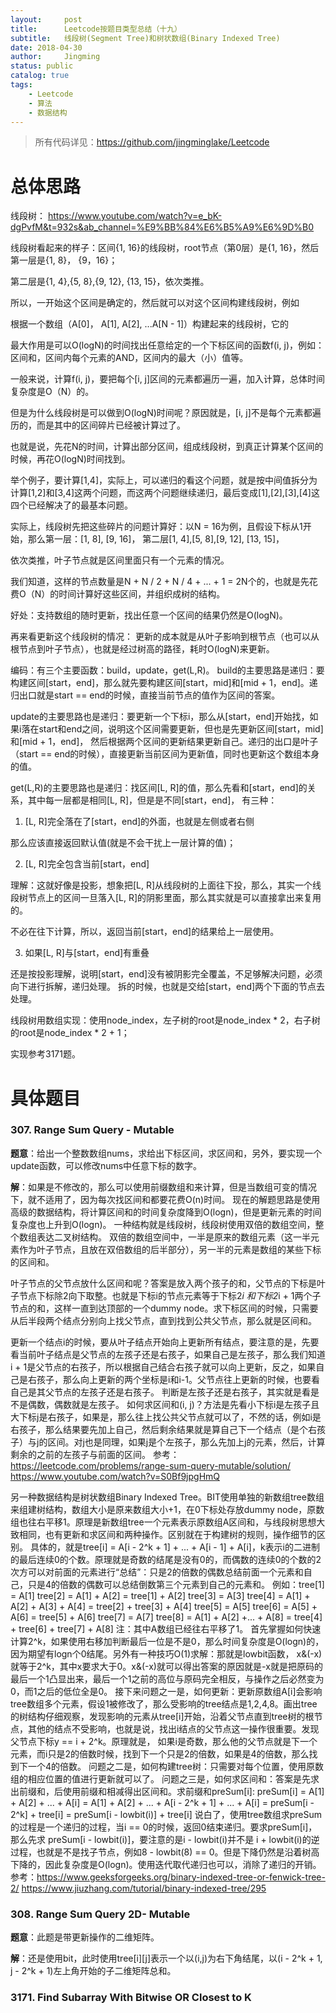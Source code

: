 ```yaml
---
layout:     post
title:      Leetcode按题目类型总结（十九）
subtitle:   线段树(Segment Tree)和树状数组(Binary Indexed Tree)
date: 2018-04-30
author:     Jingming
status: public
catalog: true
tags:
    - Leetcode
    - 算法
    - 数据结构
---
```

> 所有代码详见：https://github.com/jingminglake/Leetcode

# 总体思路
线段树：
https://www.youtube.com/watch?v=e_bK-dgPvfM&t=932s&ab_channel=%E9%BB%84%E6%B5%A9%E6%9D%B0

线段树看起来的样子：区间{1, 16}的线段树，root节点（第0层）是{1, 16}，然后第一层是{1, 8}， {9，16}；

第二层是{1, 4},{5, 8},{9, 12}, {13, 15}，依次类推。

所以，一开始这个区间是确定的，然后就可以对这个区间构建线段树，例如

根据一个数组（A[0]， A[1], A[2], ...A[N - 1]）构建起来的线段树，它的

最大作用是可以O(logN)的时间找出任意给定的一个下标区间的函数f(i, j)，例如：区间和，区间内每个元素的AND，区间内的最大（小）值等。

一般来说，计算f(i, j)，要把每个[i, j]区间的元素都遍历一遍，加入计算，总体时间复杂度是O（N）的。

但是为什么线段树是可以做到O(logN)时间呢？原因就是，[i, j]不是每个元素都遍历的，而是其中的区间碎片已经被计算过了。

也就是说，先花N的时间，计算出部分区间，组成线段树，到真正计算某个区间的时候，再花O(logN)时间找到。

举个例子，要计算[1,4]，实际上，可以递归的看这个问题，就是按中间值拆分为计算[1,2]和[3,4]这两个问题，而这两个问题继续递归，最后变成[1],[2],[3],[4]这四个已经解决了的最基本问题。

实际上，线段树先把这些碎片的问题计算好：以N = 16为例，且假设下标从1开始，那么第一层：[1, 8], [9, 16]， 第二层[1, 4],[5, 8],[9, 12], [13, 15]，

依次类推，叶子节点就是区间里面只有一个元素的情况。

我们知道，这样的节点数量是N + N / 2 + N / 4 + ... + 1 = 2N个的，也就是先花费O（N）的时间计算好这些区间，并组织成树的结构。

好处：支持数组的随时更新，找出任意一个区间的结果仍然是O(logN)。

再来看更新这个线段树的情况： 更新的成本就是从叶子影响到根节点（也可以从根节点到叶子节点），也就是经过树高的路径，耗时O(logN)来更新。

编码：有三个主要函数：build，update，get(L,R)。
build的主要思路是递归：要构建区间[start，end]，那么就先要构建区间[start，mid]和[mid + 1，end]。递归出口就是start == end的时候，直接当前节点的值作为区间的答案。

update的主要思路也是递归：要更新一个下标i，那么从[start，end]开始找，如果i落在start和end之间，说明这个区间需要更新，但也是先更新区间[start，mid]和[mid + 1，end]，
然后根据两个区间的更新结果更新自己。递归的出口是叶子（start == end的时候），直接更新当前区间为更新值，同时也更新这个数组本身的值。

get(L,R)的主要思路也是递归：找区间[L, R]的值，那么先看和[start，end]的关系，其中每一层都是相同[L, R]，但是是不同[start，end]，
有三种：
1. [L, R]完全落在了[start，end]的外面，也就是左侧或者右侧

那么应该直接返回默认值(就是不会干扰上一层计算的值)；

2. [L, R]完全包含当前[start，end]

理解：这就好像是投影，想象把[L, R]从线段树的上面往下投，那么，其实一个线段树节点上的区间一旦落入[L, R]的阴影里面，那么其实就是可以直接拿出来复用的。

不必在往下计算，所以，返回当前[start，end]的结果给上一层使用。

3. 如果[L, R]与[start，end]有重叠

还是按投影理解，说明[start，end]没有被阴影完全覆盖，不足够解决问题，必须向下进行拆解，递归处理。
拆的时候，也就是交给[start，end]两个下面的节点去处理。

线段树用数组实现：使用node_index，左子树的root是node_index * 2，右子树的root是node_index * 2 + 1；

实现参考3171题。

# 具体题目

### 307. Range Sum Query - Mutable
**题意**：给出一个整数数组nums，求给出下标区间，求区间和，另外，要实现一个update函数，可以修改nums中任意下标的数字。

**解**：如果是不修改的，那么可以使用前缀数组和来计算，但是当数组可变的情况下，就不适用了，因为每次找区间和都要花费O(n)时间。
现在的解题思路是使用高级的数据结构，将计算区间和的时间复杂度降到O(logn)，但是更新元素的时间复杂度也上升到O(logn)。
一种结构就是线段树，线段树使用双倍的数组空间，整个数组表达二叉树结构。
双倍的数组空间中，一半是原来的数组元素（这一半元素作为叶子节点，且放在双倍数组的后半部分），另一半的元素是数组的某些下标的区间和。

叶子节点的父节点放什么区间和呢？答案是放入两个孩子的和，父节点的下标是叶子节点下标除2向下取整。也就是下标i的节点元素等于下标2*i 和下标2*i + 1两个子节点的和，这样一直到达顶部的一个dummy node。求下标区间的时候，只需要从后半段两个结点分别向上找父节点，直到找到公共父节点，那么就是区间和。

更新一个结点i的时候，要从叶子结点开始向上更新所有结点，要注意的是，先要看当前叶子结点是父节点的左孩子还是右孩子，如果自己是左孩子，那么我们知道i + 1是父节点的右孩子，所以根据自己结合右孩子就可以向上更新，反之，如果自己是右孩子，那么向上更新的两个坐标是i和i-1。父节点往上更新的时候，也要看自己是其父节点的左孩子还是右孩子。
判断是左孩子还是右孩子，其实就是看是不是偶数，偶数就是左孩子。
如何求区间和(i, j)？方法是先看小下标i是左孩子且大下标j是右孩子，如果是，那么往上找公共父节点就可以了，不然的话，例如i是右孩子，那么结果要先加上自己，然后剩余结果就是算自己下一个结点（是个右孩子）与j的区间。对j也是同理，如果j是个左孩子，那么先加上j的元素，然后，计算剩余的之前的左孩子与前面的区间。
参考：https://leetcode.com/problems/range-sum-query-mutable/solution/
https://www.youtube.com/watch?v=S0Bf9jpgHmQ

另一种数据结构是树状数组Binary Indexed Tree。BIT使用单独的新数组tree数组来组建树结构，数组大小是原来数组大小+1，在0下标处存放dummy node，原数组也往右平移1。原理是新数组tree一个元素表示原数组A区间和，与线段树思想大致相同，也有更新和求区间和两种操作。区别就在于构建树的规则，操作细节的区别。
具体的，就是tree\[i] = A\[i - 2^k + 1] + ... + A\[i - 1] + A\[i]，k表示i的二进制的最后连续0的个数。原理就是奇数的结尾是没有0的，而偶数的连续0的个数的2次方可以对前面的元素进行“总结”：只是2的倍数的偶数总结前面一个元素和自己，只是4的倍数的偶数可以总结倒数第三个元素到自己的元素和。
例如：tree\[1] = A\[1]
tree\[2] = A\[1] + A\[2] = tree\[1] + A\[2]
tree\[3] = A\[3] 
tree\[4] = A\[1] + A\[2] + A\[3] + A\[4] = tree\[2] + tree\[3] + A\[4]
tree\[5] = A\[5]
tree\[6] = A\[5] + A\[6] = tree\[5] + A\[6]
tree\[7] = A\[7]
tree\[8] = A\[1] + A\[2] +... + A\[8] = tree\[4] + tree\[6] + tree\[7] + A\[8]
注：其中A数组已经往右平移了1。
首先掌握如何快速计算2^k，如果使用右移加判断最后一位是不是0，那么时间复杂度是O(logn)的，因为期望有logn个0结尾。另外有一种技巧O(1)求解：那就是lowbit函数， x&(-x)就等于2^k，其中x要求大于0。x&(-x)就可以得出答案的原因就是-x就是把原码的最后一个1凸显出来，最后一个1之前的高位与原码完全相反，与操作之后必然变为0，而1之后的低位全是0。
接下来问题之一是，如何更新：更新原数组A\[i]会影响tree数组多个元素，假设1被修改了，那么受影响的tree结点是1,2,4,8。画出tree的树结构仔细观察，发现影响的元素从tree\[i]开始，沿着父节点直到tree树的根节点，其他的结点不受影响，也就是说，找出i结点的父节点这一操作很重要。发现父节点下标y == i + 2^k。原理就是， 如果i是奇数，那么他的父节点就是下一个元素，而i只是2的倍数时候，找到下一个只是2的倍数，如果是4的倍数，那么找到下一个4的倍数。
问题之二是，如何构建tree树：只需要对每个位置，使用原数组的相应位置的值进行更新就可以了。
问题之三是，如何求区间和：答案是先求出前缀和，后使用前缀和相减得出区间和。求前缀和preSum\[i]:
preSum\[i] = A\[1] + A\[2] + ... + A\[i]
                 =  A\[1] + A\[2] + ... + A\[i - 2^k + 1] + ... + A\[i]
                 =  preSum\[i - 2^k] + tree\[i]
                 = preSum\[i - lowbit(i)] + tree\[i]
说白了，使用tree数组求preSum的过程是一个递归的过程，当i == 0的时候，返回0结束递归。要求preSum\[i]，那么先求 preSum\[i - lowbit(i)]，要注意的是i - lowbit(i)并不是 i + lowbit(i)的逆过程，也就是不是找子节点，例如8 - lowbit(8) == 0。但是下降仍然是沿着树高下降的，因此复杂度是O(logn)。使用迭代取代递归也可以，消除了递归的开销。
参考：https://www.geeksforgeeks.org/binary-indexed-tree-or-fenwick-tree-2/
https://www.jiuzhang.com/tutorial/binary-indexed-tree/295
### 308. Range Sum Query  2D- Mutable
**题意**：此题是带更新操作的二维矩阵。

**解**：还是使用bit，此时使用tree\[i]\[j]表示一个以(i,j)为右下角结尾，以(i - 2^k + 1, j - 2^k + 1)左上角开始的子二维矩阵总和。

### 3171. Find Subarray With Bitwise OR Closest to K
